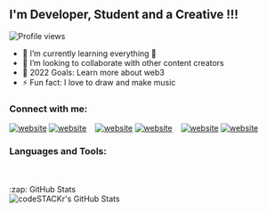## I'm Developer, Student and a Creative !!!
![Profile views](https://gpvc.arturio.dev/trillionclues)

- 🌱 I’m currently learning everything 🤣
- 👯 I’m looking to collaborate with other content creators
- 🥅 2022 Goals: Learn more about web3
- ⚡ Fun fact: I love to draw and make music

### Connect with me:

[![website](./img/twitter-light.svg)](https://twitter.com/ThaMess_SA#gh-light-mode-only)
[![website](./img/twitter-dark.svg)](https://twitter.com/ThaMess_SA#gh-dark-mode-only)
&nbsp;&nbsp;
[![website](./img/linkedin-light.svg)](https://linkedin.com/in/codeSTACKr#gh-light-mode-only)
[![website](./img/linkedin-dark.svg)](https://linkedin.com/in/codeSTACKr#gh-dark-mode-only)
&nbsp;&nbsp;
[![website](./img/instagram-light.svg)](https://instagram.com/ThaMess_SA#gh-light-mode-only)
[![website](./img/instagram-dark.svg)](https://instagram.com/ThaMess_SA#gh-dark-mode-only)

### Languages and Tools:

<br/>
<br/>


  <summary>:zap: GitHub Stats</summary>

  <img align="left" alt="codeSTACKr's GitHub Stats" src="https://github-readme-stats.vercel.app/api?username=thamesssa&show_icons=true&hide_border=false&title_color=ff652f&icon_color=FFE400&bg_color=09131B&text_color=ffffff&border_color=0c1a25" />





